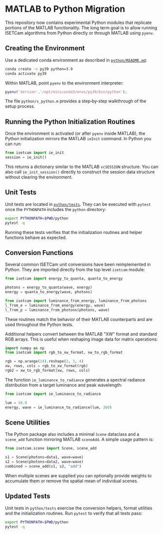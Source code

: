 # MATLAB to Python Migration

This repository now contains experimental Python modules that replicate
portions of the MATLAB functionality. The long term goal is to allow
running ISETCam algorithms from Python directly or through MATLAB using
`pyenv`.

## Creating the Environment

Use a dedicated conda environment as described in
[`python/README.md`](../python/README.md):

```bash
conda create -n py39 python=3.9
conda activate py39
```

Within MATLAB, point `pyenv` to the environment interpreter:

```matlab
pyenv('Version','/opt/miniconda3/envs/py39/bin/python');
```

The file `python/s_python.m` provides a step‑by‑step walkthrough of the
setup process.

## Running the Python Initialization Routines

Once the environment is activated (or after `pyenv` inside MATLAB), the
Python initialization mirrors the MATLAB `ieInit` command. In Python you
can run:

```python
from isetcam import ie_init
session = ie_init()
```

This returns a dictionary similar to the MATLAB `vcSESSION` structure.
You can also call `ie_init_session()` directly to construct the session
data structure without clearing the environment.

## Unit Tests

Unit tests are located in [`python/tests`](../python/tests). They can be
executed with `pytest` once the `PYTHONPATH` includes the `python`
directory:

```bash
export PYTHONPATH=$PWD/python
pytest -q
```

Running these tests verifies that the initialization routines and helper
functions behave as expected.

## Conversion Functions

Several common ISETCam unit conversions have been reimplemented in
Python.  They are imported directly from the top level `isetcam`
module:

```python
from isetcam import energy_to_quanta, quanta_to_energy

photons = energy_to_quanta(wave, energy)
energy = quanta_to_energy(wave, photons)

from isetcam import luminance_from_energy, luminance_from_photons
l_from_e = luminance_from_energy(energy, wave)
l_from_p = luminance_from_photons(photons, wave)
```

These routines match the behavior of their MATLAB counterparts and are
used throughout the Python tests.

Additional helpers convert between the MATLAB "XW" format and standard
RGB arrays. This is useful when reshaping image data for matrix
operations:

```python
import numpy as np
from isetcam import rgb_to_xw_format, xw_to_rgb_format

rgb = np.arange(24).reshape(2, 3, 4)
xw, rows, cols = rgb_to_xw_format(rgb)
rgb2 = xw_to_rgb_format(xw, rows, cols)
```

The function `ie_luminance_to_radiance` generates a spectral radiance
distribution from a target luminance and peak wavelength:

```python
from isetcam import ie_luminance_to_radiance

lum = 10.0
energy, wave = ie_luminance_to_radiance(lum, 360)
```

## Scene Utilities

The Python package also includes a minimal `Scene` dataclass and a
`scene_add` function mirroring MATLAB `sceneAdd`.  A simple usage
pattern is:

```python
from isetcam.scene import Scene, scene_add

s1 = Scene(photons=data1, wave=wave)
s2 = Scene(photons=data2, wave=wave)
combined = scene_add(s1, s2, "add")
```

When multiple scenes are supplied you can optionally provide weights to
accumulate them or remove the spatial mean of individual scenes.

## Updated Tests

Unit tests in `python/tests` exercise the conversion helpers, format
utilities and the initialization routines.  Run `pytest` to verify that
all tests pass:

```bash
export PYTHONPATH=$PWD/python
pytest -q
```
